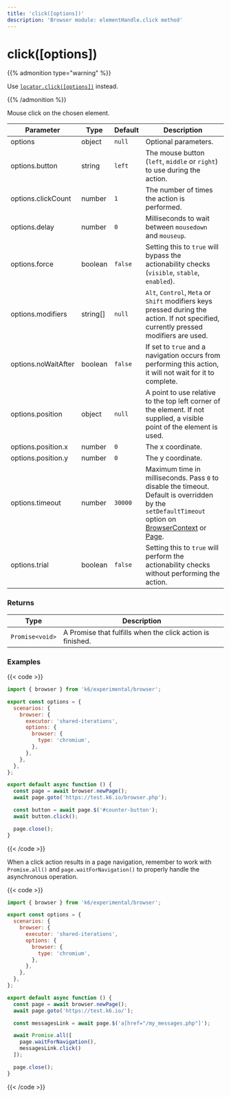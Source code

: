 ```yaml
---
title: 'click([options])'
description: 'Browser module: elementHandle.click method'
---
```


# click([options])

{{% admonition type="warning" %}}

Use [`locator.click([options])`](https://grafana.com/docs/k6/<K6_VERSION>/javascript-api/k6-experimental/browser/locator/click/) instead.

{{% /admonition %}}

Mouse click on the chosen element.

<TableWithNestedRows>

| Parameter           | Type     | Default | Description                                                                                                                                                                                                                                                                                                                                   |
| ------------------- | -------- | ------- | --------------------------------------------------------------------------------------------------------------------------------------------------------------------------------------------------------------------------------------------------------------------------------------------------------------------------------------------- |
| options             | object   | `null`  | Optional parameters.                                                                                                                                                                                                                                                                                                                          |
| options.button      | string   | `left`  | The mouse button (`left`, `middle` or `right`) to use during the action.                                                                                                                                                                                                                                                                      |
| options.clickCount  | number   | `1`     | The number of times the action is performed.                                                                                                                                                                                                                                                                                                  |
| options.delay       | number   | `0`     | Milliseconds to wait between `mousedown` and `mouseup`.                                                                                                                                                                                                                                                                                       |
| options.force       | boolean  | `false` | Setting this to `true` will bypass the actionability checks (`visible`, `stable`, `enabled`).                                                                                                                                                                                                                                                 |
| options.modifiers   | string[] | `null`  | `Alt`, `Control`, `Meta` or `Shift` modifiers keys pressed during the action. If not specified, currently pressed modifiers are used.                                                                                                                                                                                                         |
| options.noWaitAfter | boolean  | `false` | If set to `true` and a navigation occurs from performing this action, it will not wait for it to complete.                                                                                                                                                                                                                                    |
| options.position    | object   | `null`  | A point to use relative to the top left corner of the element. If not supplied, a visible point of the element is used.                                                                                                                                                                                                                       |
| options.position.x  | number   | `0`     | The x coordinate.                                                                                                                                                                                                                                                                                                                             |
| options.position.y  | number   | `0`     | The y coordinate.                                                                                                                                                                                                                                                                                                                             |
| options.timeout     | number   | `30000` | Maximum time in milliseconds. Pass `0` to disable the timeout. Default is overridden by the `setDefaultTimeout` option on [BrowserContext](https://grafana.com/docs/k6/<K6_VERSION>/javascript-api/k6-experimental/browser/browsercontext/) or [Page](https://grafana.com/docs/k6/<K6_VERSION>/javascript-api/k6-experimental/browser/page/). |
| options.trial       | boolean  | `false` | Setting this to `true` will perform the actionability checks without performing the action.                                                                                                                                                                                                                                                   |


</TableWithNestedRows>

### Returns

| Type            | Description                                                |
| --------------- | ---------------------------------------------------------- |
| `Promise<void>` | A Promise that fulfills when the click action is finished. |

### Examples

{{< code >}}

```javascript
import { browser } from 'k6/experimental/browser';

export const options = {
  scenarios: {
    browser: {
      executor: 'shared-iterations',
      options: {
        browser: {
          type: 'chromium',
        },
      },
    },
  },
};

export default async function () {
  const page = await browser.newPage();
  await page.goto('https://test.k6.io/browser.php');

  const button = await page.$('#counter-button');
  await button.click();

  page.close();
}
```

{{< /code >}}

When a click action results in a page navigation, remember to work with `Promise.all()` and `page.waitForNavigation()` to properly handle the asynchronous operation.

{{< code >}}

```javascript
import { browser } from 'k6/experimental/browser';

export const options = {
  scenarios: {
    browser: {
      executor: 'shared-iterations',
      options: {
        browser: {
          type: 'chromium',
        },
      },
    },
  },
};

export default async function () {
  const page = await browser.newPage();
  await page.goto('https://test.k6.io/');

  const messagesLink = await page.$('a[href="/my_messages.php"]');

  await Promise.all([
    page.waitForNavigation(),
    messagesLink.click()
  ]);

  page.close();
}
```

{{< /code >}}
